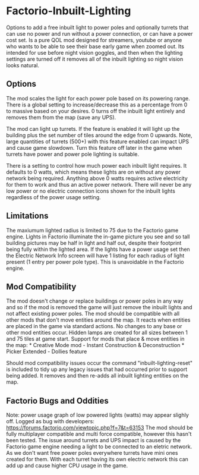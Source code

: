 # Factorio-Inbuilt-Lighting



Options to add a free inbuilt light to power poles and optionally turrets that can use no power and run without a power connection, or can have a power cost set. Is a pure QOL mod designed for streamers, youtube or anyone who wants to be able to see their base early game when zoomed out. Its intended for use before night vision goggles, and then when the lighting settings are turned off it removes all of the inbuilt lighting so night vision looks natural.


Options
---------

The mod scales the light for each power pole based on its powering range. There is a global setting to increase/decrease this as a percentage from 0 to massive based on your desires. 0 turns off the inbuilt light entirely and removes them from the map (save any UPS).

The mod can light up turrets. If the feature is enabled it will light up the building plus the set number of tiles around the edge from 0 upwards. Note, large quantities of turrets (500+) with this feature enabled can impact UPS and cause game slowdown. Turn this feature off later in the game when turrets have power and power pole lighting is suitable. 

There is a setting to control how much power each inbuilt light requires. It defaults to 0 watts, which means these lights are on without any power network being required. Anything above 0 watts requires active electricity for them to work and thus an active power network. There will never be any low power or no electric connection icons shown for the inbuilt lights regardless of the power usage setting.


Limitations
-----------

The maxiumum lighted radius is limited to 75 due to the Factorio game engine.
Lights in Factorio illuminate the in-game picture you see and so tall building pictures may be half in light and half out, despite their footprint being fully within the lighted area.
If the lights have a power usage set then the Electric Network Info screen will have 1 listing for each radius of light present (1 entry per power pole type). This is unavoidable in the Factorio engine.


Mod Compatibility
-------------

The mod doesn't change or replace buildings or power poles in any way and so if the mod is removed the game will just remove the inbuilt lights and not affect existing power poles.
The mod should be compatible with all other mods that don't move entities around the map. It reacts when entities are placed in the game via standard actions. No changes to any base or other mod entities occur. Hidden lamps are created for all sizes between 1 and 75 tiles at game start.
Support for mods that place & move entities in the map:
	* Creative Mode mod - Instant Construction & Deconstruction
	* Picker Extended - Dollies feature
	
Should mod compatibility issues occur the command "inbuilt-lighting-reset" is included to tidy up any legacy issues that had occurred prior to support being added. It removes and then re-adds all inbuilt lighting entities on the map.


Factorio Bugs and Oddities
----------------------

Note: power usage graph of low powered lights (watts) may appear slighly off. Logged as bug with developers: https://forums.factorio.com/viewtopic.php?f=7&t=63153
The mod should be fully multiplayer compatible and multi force compatible, however this hasn't been tested.
The issue around turrets and UPS impact is caused by the Factorio game engine needing a light to be connected to an eletric network. As we don't want free power poles everywhere turrets have mini ones created for them. With each turret having its own electric network this can add up and cause higher CPU usage in the game. 
